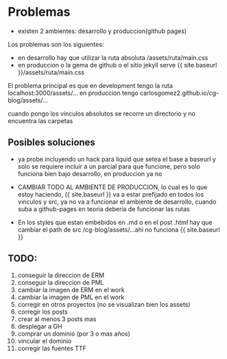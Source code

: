 # Problemas

- existen 2 ambientes: desarrollo y produccion(github pages)

Los problemas son los siguientes:

- en desarrollo hay que utilizar la ruta absoluta /assets/ruta/main.css
- en produccion o la gema de github o el sitio jekyll serve {{ site.baseurl }}/assets/ruta/main.css

El problema principal es que en development tengo la ruta localhost:3000/assets/...
en produccion tengo carlosgomez2.github.io/cg-blog/assets/...

cuando pongo los vinculos absolutos se recorre un directorio y no encuentra las carpetas


## Posibles soluciones

- ya probe incluyendo un hack para liquid que setea el base a baseurl y solo se requiere incluir a un parcial para que funcione, pero solo funciona bien bajo desarrollo, en produccion ya no

- CAMBIAR TODO AL AMBIENTE DE PRODUCCION, lo cual es lo que estoy haciendo, {{ site.baseurl }} va a estar prefijado en todos los vinculos y src, ya no va a funcionar el ambiente de desarrollo, cuando suba a github-pages en teoria deberia de funcionar las rutas

- En los styles que estan embebidos en .md o en el post .html hay que cambiar el path de src /cg-blog/assets/...ahi no funciona {{ site.baseurl }}



## TODO:
1. conseguir la direccion de ERM
2. conseguir la direccion de PML
3. cambiar la imagen de ERM en el work
4. cambiar la imagen de PML en el work
5. corregir en otros proyectos (no se visualizan bien los assets)
6. corregir los posts
7. crear al menos 3 posts mas
8. desplegar a GH
9. comprar un dominio (por 3 o mas años)
10. vincular el dominio
11. corregir las fuentes TTF